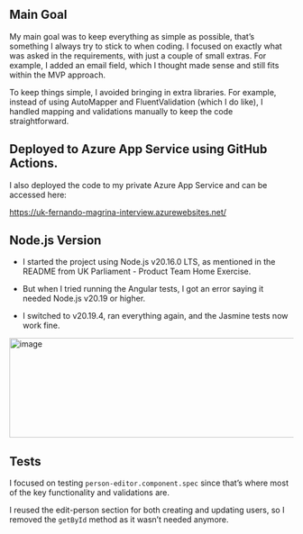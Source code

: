 ## Main Goal

My main goal was to keep everything as simple as possible, that’s something I always try to stick to when coding. I focused on exactly what was asked in the requirements, with just a couple of small extras. For example, I added an email field, which I thought made sense and still fits within the MVP approach.

To keep things simple, I avoided bringing in extra libraries. For example, instead of using AutoMapper and FluentValidation (which I do like), I handled mapping and validations manually to keep the code straightforward.

## Deployed to Azure App Service using GitHub Actions.

I also deployed the code to my private Azure App Service and can be accessed here:

https://uk-fernando-magrina-interview.azurewebsites.net/

## Node.js Version

- I started the project using Node.js v20.16.0 LTS, as mentioned in the README from UK Parliament - Product Team Home Exercise.

- But when I tried running the Angular tests, I got an error saying it needed Node.js v20.19 or higher.

- I switched to v20.19.4, ran everything again, and the Jasmine tests now work fine.

<img width="1429" height="177" alt="image" src="https://github.com/user-attachments/assets/2479f888-fbac-427e-ac5c-3a8b40b694e5" />

## Tests

I focused on testing `person-editor.component.spec` since that’s where most of the key functionality and validations are.

I reused the edit-person section for both creating and updating users, so I removed the `getById` method as it wasn’t needed anymore.
